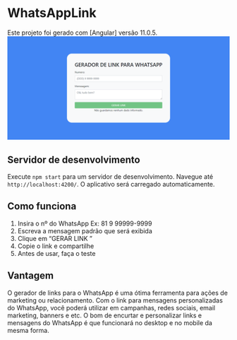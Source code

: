 # WhatsAppLink

Este projeto foi gerado com [Angular] versão 11.0.5.
<img src="./src/assets/imgs/prototipo.png">

## Servidor de desenvolvimento

Execute `npm start` para um servidor de desenvolvimento. Navegue até `http://localhost:4200/`. O aplicativo será carregado automaticamente.

## Como funciona

1. Insira o nº do WhatsApp Ex: 81 9 99999-9999
2. Escreva a mensagem padrão que será exibida
3. Clique em “GERAR LINK ”
4. Copie o link e compartilhe
5. Antes de usar, faça o teste


## Vantagem

O gerador de links para o WhatsApp é uma ótima ferramenta para ações de marketing ou relacionamento. Com o link para mensagens personalizadas do WhatsApp, você poderá utilizar em campanhas, redes sociais, email marketing, banners e etc. O bom de encurtar e personalizar links e mensagens do WhatsApp é que funcionará no desktop e no mobile da mesma forma.
